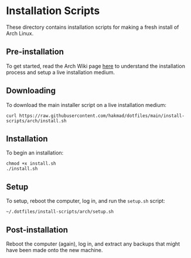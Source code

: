 # Installation Scripts

These directory contains installation scripts for making a fresh install of
Arch Linux.

## Pre-installation

To get started, read the Arch Wiki page
[here](https://wiki.archlinux.org/title/Installation_guide) to understand the
installation process and setup a live installation medium.

## Downloading

To download the main installer script on a live installation medium:

```
curl https://raw.githubusercontent.com/hakmad/dotfiles/main/install-scripts/arch/install.sh
```

## Installation

To begin an installation:

```
chmod +x install.sh
./install.sh
```

## Setup

To setup, reboot the computer, log in, and run the `setup.sh` script:

```
~/.dotfiles/install-scripts/arch/setup.sh
```

## Post-installation

Reboot the computer (again), log in, and extract any backups that might have
been made onto the new machine.
